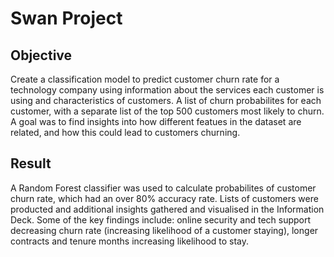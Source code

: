# Swan Project

## Objective
Create a classification model to predict customer churn rate for a technology company using information about the services each customer is using and characteristics of customers. A list of churn probabilites for each customer, with a separate list of the top 500 customers most likely to churn. A goal was to find insights into how different featues in the dataset are related, and how this could lead to customers churning.

## Result
A Random Forest classifier was used to calculate probabilites of customer churn rate, which had an over 80% accuracy rate. Lists of customers were producted and additional insights gathered and visualised in the Information Deck. Some of the key findings include: online security and tech support decreasing churn rate (increasing likelihood of a customer staying), longer contracts and tenure months increasing likelihood to stay. 
